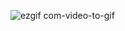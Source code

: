 ![ezgif com-video-to-gif](https://user-images.githubusercontent.com/43104796/95443560-57491700-097a-11eb-9bf4-30faaff66c36.gif)

